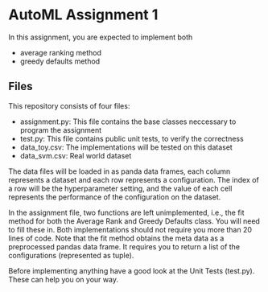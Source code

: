 # AutoML Assignment 1

In this assignment, you are expected to implement both
* average ranking method
* greedy defaults method

## Files
This repository consists of four files:
* assignment.py: This file contains the base classes neccessary to program the assignment
* test.py: This file contains public unit tests, to verify the correctness
* data_toy.csv: The implementations will be tested on this dataset
* data_svm.csv: Real world dataset

The data files will be loaded in as panda data frames, each column represents a dataset and each row represents a configuration. 
The index of a row will be the hyperparameter setting, and the value of each cell represents the performance of the configuration on the dataset. 

In the assignment file, two functions are left unimplemented, i.e., the fit method for both the Average Rank and Greedy Defaults class. 
You will need to fill these in. 
Both implementations should not require you more than 20 lines of code.
Note that the fit method obtains the meta data as a preprocessed pandas data frame. 
It requires you to return a list of the configurations (represented as tuple).

Before implementing anything have a good look at the Unit Tests (test.py).
These can help you on your way.
